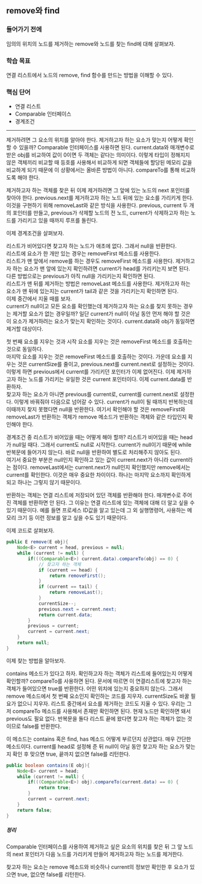 ## remove와 find

### 들어가기 전에
임의의 위치의 노드를 제거하는 remove와 노드를  찾는 find에 대해 살펴보자.

### 학습 목표
연결 리스트에서 노드의 remove, find 함수를 만드는 방법을 이해할 수 있다.

### 핵심 단어
- 연결 리스트 
- Comparable 인터페이스 
- 경계조건

---
제거하려면 그 요소의 위치를 알아야 한다. 제거하고자 하는 요소가 맞는지 어떻게 확인할 수 있을까? Comparable 인터페이스를 사용하면 된다. current.data와 매개변수로 받은 obj를 비교하여 값이 0이면 두 객체는 같다는 의미이다. 이렇게 타입이 정해지지 않은 객체끼리 비교할 때 등호를 사용해서 비교하게 되면 객체들에 할당된 메모리 값을 비교하게 되기 때문에 이 상황에서는 올바른 방법이 아니다. compareTo를 통해 비교하도록 해야 한다.

제거하고자 하는 객체를 찾은 뒤 이제 제거하려면 그 앞에 있는 노드의 next 포인터를 찾아야 한다. previous.next를 제거하고자 하는 노드 뒤에 있는 요소를 가리키게 한다. 이것을 구현하기 위해 removeLast와 같은 방식을 사용한다. previous, current 두 개의 포인터를 만들고, previous가 삭제할 노드의 전 노드, current가 삭제하고자 하는 노드를 가리키고 있을 때까지 루프를 돌린다.


이제 경계조건을 살펴보자.

리스트가 비어있다면 찾고자 하는 노드가 애초에 없다. 그래서 null을 반환한다.   
리스트에 요소가 한 개만 있는 경우는 removeFirst 메소드를 사용한다.   
리스트가 맨 앞에서 remove를 하는 경우도 removeFirst 메소드를 사용한다. 제거하고자 하는 요소가 맨 앞에 있는지 확인하려면 current가 head를 가리키는지 보면 된다. 다른 방법으로는 previous가 아직 null을 가리키는지 확인하면 된다.   
리스트가 맨 뒤를 제거하는 방법은 removeLast 메소드를 사용한다. 제거하고자 하는 요소가 맨 뒤에 있는지는 current가 tail과 같은 것을 가리키는지 확인하면 된다.   
이제 중간에서 지울 때를 보자.   
current가 null이고 모든 요소를 확인했는데 제거하고자 하는 요소를 찾지 못하는 경우는 제거할 요소가 없는 경우일까? 일단 current가 null이 아닐 동안 먼저 해야 할 것은 이 요소가 제거하려는 요소가 맞는지 확인하는 것이다. current.data와 obj가 동일하면 제거할 대상이다.

첫 번째 요소를 지우는 것과 시작 요소를 지우는 것은 removeFirst 메소드를 호출하는 것으로 동일하다.   
마지막 요소를 지우는 것은 removeFirst 메소드를 호출하는 것이다.
가운데 요소를 지우는 것은 currentSize를 줄이고, previous.next를 current.next로 설정하는 것이다. 이렇게 하면 previous에서 current를 가리키던 포인터가 이제 없어진다. 이제 제거하고자 하는 노드를 가리키는 유일한 것은 current 포인터이다. 이제 current.data를 반환하자.   
찾고자 하는 요소가 아니면 previous를 current로, current를 current.next로 설정한다. 이렇게 바꿔줘야 다음으로 넘어갈 수 있다. current가 null이 될 때까지 반복하는데 이때까지 찾지 못했다면 null을 반환한다.
여기서 확인해야 할 것은 removeFirst와 removeLast가 반환하는 객체가 remove 메소드가 반환하는 객체와 같은 타입인지 확인해야 한다.

경계조건 중 리스트가 비어있을 때는 어떻게 해야 할까? 리스트가 비어있을 때는 head가 null일 때다. 그래서 current도 null로 시작한다. current가 null이기 때문에 while 반복문에 들어가지 않는다. 바로 null을 반환하여 별도로 처리해주지 않아도 된다.   
여기서 중요한 부분은 null인지 확인하고 있는 값이 current.next가 아니라 current라는 점이다. removeLast에서는 current.next가 null인지 확인했지만 remove에서는 current를 확인한다. 이것은 매우 중요한 차이이다. 하나는 마지막 요소까지 확인하게 되고 하나는 그렇지 않기 때문이다.

반환하는 객체는 연결 리스트에 저장되어 있던 객체를 반환해야 한다. 매개변수로 주어진 객체를 반환하면 안 된다. 그 이유는 연결 리스트에 있는 객체에 대해 더 알고 싶을 수 있기 때문이다. 예를 들면 프로세스 ID값을 알고 있는데 그 외 실행명령어, 사용하는 메모리 크기 등 이런 정보를 알고 싶을 수도 있기 때문이다.

이제 코드로 살펴보자.
```java
public E remove(E obj){
    Node<E> current = head, previous = null;
    while (current != null) {
    	if(((Comparable<E>) current.data).compareTo(obj) == 0) {
        	// 찾고자 하는 객체
            if (current == head) {
            	return removeFirst();
            }
            if (current == tail) {
            	return removeLast();
            }
            currentSize--;
            previous.next = current.next;
            return current.data;
        }
        previous = current;
        current = current.next;
    }
    return null;
}
```

이제 찾는 방법을 알아보자.

contains 메소드가 있다고 하자. 확인하고자 하는 객체가 리스트에 들어있는지 어떻게 확인할까? compareTo를 사용하면 된다. 문서에 따르면 이 연결리스트에 찾고자 하는 객체가 들어있으면 true를 반환한다. 어떤 위치에 있는지 중요하지 않는다. 그래서 remove 메소드에서 첫 번째 요소인지 확인하는 코드를 지우자. currentSize도 바꿀 필요가 없으니 지우자. 리스트 중간에서 요소를 제거하는 코드도 지울 수 있다. 우리는 그저 compareTo 메소드를 사용해서 존재만 확인하면 된다. 현재 노드만 확인하면 돼서 previous도 필요 없다. 반복문을 돌다 리스트 끝에 왔다면 찾고자 하는 객체가 없는 것이므로 false를 반환한다.

이 메소드는 contains 혹은 find, has 메소드 어떻게 부르던지 상관없다. 매우 간단한 메소드이다. current를 head로 설정해 준 뒤 null이 아닐 동안 찾고자 하는 요소가 맞는지 확인 후 맞으면 true, 끝까지 없으면 false를 리턴한다.
```java
public boolean contains(E obj){
    Node<E> current = head;
    while (current != null) {
    	if(((Comparable<E>) obj).compareTo(current.data) == 0) {
        	return true;
        }
        current = current.next;
    }
    return false;
}
```

##### 정리

Comparable 인터페이스를 사용하여 제거하고 싶은 요소의 위치를 찾은 뒤 그 앞 노드의 next 포인터가 다음 노드를 가리키게 만들어 제거하고자 하는 노드를 제거한다.

찾고자 하는 요소는 remove 메소드와 비슷하나 current의 정보만 확인한 후 요소가 있으면 true, 없으면 false를 리턴한다.
